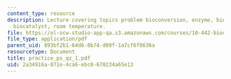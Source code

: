 ```yaml
---
content_type: resource
description: Lecture covering topics problem bioconversion, enzyme, bioconversion,
  biocatalyst, room temperature.
file: https://ol-ocw-studio-app-qa.s3.amazonaws.com/courses/10-442-biochemical-engineering-spring-2005/2a34916a071e4ca6ebc0678234a65e13_practice_ps_qz_1.pdf
file_type: application/pdf
parent_uid: 893bf2b1-64d6-8b74-d09f-1a7cf6f8636a
resourcetype: Document
title: practice_ps_qz_1.pdf
uid: 2a34916a-071e-4ca6-ebc0-678234a65e13
---
```

